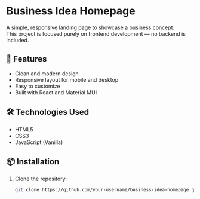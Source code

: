# Business Idea Homepage

A simple, responsive landing page to showcase a business concept.  
This project is focused purely on frontend development — no backend is included.

## 🚀 Features

- Clean and modern design
- Responsive layout for mobile and desktop
- Easy to customize
- Built with React and Material MUI

## 🛠️ Technologies Used

- HTML5
- CSS3
- JavaScript (Vanilla)

## 📦 Installation

1. Clone the repository:
   ```bash
   git clone https://github.com/your-username/business-idea-homepage.git
   ```
